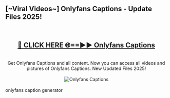 <h2>[~Viral Videos~] Onlyfans Captions - Update Files 2025!</h2>
<br>
<div align="center">
<h2><a href="https://betterlinks.top/A2PfLJ" rel="nofollow">🔴 CLICK HERE 🌐==►► Onlyfans Captions</a></h2>
<br>
Get Onlyfans Captions and all content. Now you can access all videos and pictures of Onlyfans Captions. New Updated Files 2025!
<br>
<br>
<a href="https://betterlinks.top/A2PfLJ" rel="nofollow" data-target="animated-image.originalLink"><img src="https://i.ibb.co.com/WyWwxjT/player-gif2.gif" alt="Onlyfans Captions" style="max-width: 100%; display: inline-block;" data-target="animated-image.originalImage"></a>
</div>
<br>
onlyfans caption generator